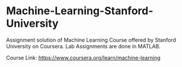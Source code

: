 # Machine-Learning-Stanford-University
Assignment solution of Machine Learning Course offered by Stanford University on Coursera.
Lab Assignments are done in MATLAB.

Course Link: https://www.coursera.org/learn/machine-learning
